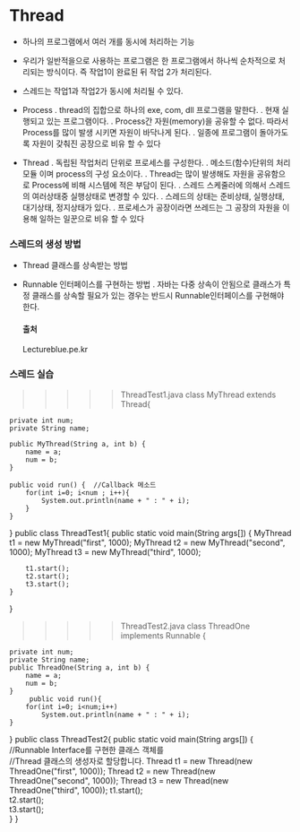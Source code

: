 # Thread

- 하나의 프로그램에서 여러 개를 동시에 처리하는 기능
- 우리가 일반적을으로 사용하는 프로그램은 한 프로그램에서 하나씩 순차적으로
  처리되는 방식이다. 즉 작업1이 완료된 뒤 작업 2가 처리된다.
- 스레드는 작업1과 작업2가 동시에 처리될 수 있다.

- Process
  . thread의 집합으로 하나의 exe, com, dll 프로그램을 말한다.
  . 현재 실행되고 있는 프로그램이다.
  . Process간 자원(memory)을 공유할 수 없다. 따라서 Process를 많이 발생 시키면
  자원이 바닥나게 된다.
  . 일종에 프로그램이 돌아가도록 자원이 갖춰진 공장으로 비유 할 수 있다

- Thread
  . 독립된 작업처리 단위로 프로세스를 구성한다.
  . 메소드(함수)단위의 처리 모듈 이며 process의 구성 요소이다.
  . Thread는 많이 발생해도 자원을 공유함으로 Process에 비해 시스템에 적은
  부담이 된다.
  . 스레드 스케줄러에 의해서 스레드의 여러상태중 실행상태로 변경할 수 있다.
  . 스레드의 상태는 준비상태, 실행상태, 대기상태, 정지상태가 있다.
  . 프로세스가 공장이라면 쓰레드는 그 공장의 자원을 이용해 일하는 일꾼으로 비유 할 수 있다

### 스레드의 생성 방법

- Thread 클래스를 상속받는 방법
- Runnable 인터페이스를 구현하는 방법
  . 자바는 다중 상속이 안됨으로 클래스가 특정 클래스를 상속할 필요가 있는 경우는 반드시
  Runnable인터페이스를 구현해야 한다.

  #### 출처

  Lectureblue.pe.kr

### 스레드 실습

> > > > > ThreadTest1.java
> > > > > class MyThread extends Thread{

    private int num;
    private String name;

    public MyThread(String a, int b) {
        name = a;
        num = b;
    }

    public void run() {  //Callback 메소드
        for(int i=0; i<num ; i++){
            System.out.println(name + " : " + i);
        }
    }

}
public class ThreadTest1{
public static void main(String args[]) {
MyThread t1 = new MyThread("first", 1000);
MyThread t2 = new MyThread("second", 1000);
MyThread t3 = new MyThread("third", 1000);

        t1.start();
        t2.start();
        t3.start();
    }

}

> > > > > ThreadTest2.java
> > > > > class ThreadOne implements Runnable {

    private int num;
    private String name;
    public ThreadOne(String a, int b) {
        name = a;
        num = b;
    }
         public void run(){
        for(int i=0; i<num;i++)
            System.out.println(name + " : " + i);
    }

}
public class ThreadTest2{
public static void main(String args[]) {
//Runnable Interface를 구현한 클래스 객체를  
 //Thread 클래스의 생성자로 할당합니다.
Thread t1 = new Thread(new ThreadOne("first", 1000));
Thread t2 = new Thread(new ThreadOne("second", 1000));
Thread t3 = new Thread(new ThreadOne("third", 1000));
t1.start();  
 t2.start();  
 t3.start();  
 }
}
